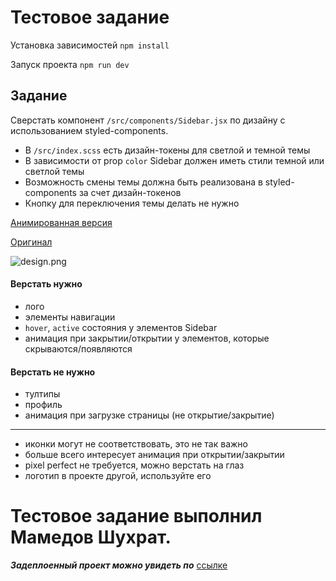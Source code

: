 # Тестовое задание

Установка зависимостей `npm install`

Запуск проекта `npm run dev`

## Задание

Сверстать компонент `/src/components/Sidebar.jsx` по дизайну c использованием styled-components.

- В `/src/index.scss` есть дизайн-токены для светлой и темной темы
- В зависимости от prop `color` Sidebar должен иметь стили темной или светлой темы
- Возможность смены темы должна быть реализована в styled-components за счет дизайн-токенов
- Кнопку для переключения темы делать не нужно

[Анимированная версия](src/assets/design.mp4)

[Оригинал](https://dribbble.com/shots/18111119-Collapsing-Sidebar-Navigation-Light-and-Dark-mode)

![design.png](src/assets/design.png)

#### Верстать нужно

- лого
- элементы навигации
- `hover`, `active` состояния у элементов Sidebar
- анимация при закрытии/открытии у элементов, которые скрываются/появляются

#### Верстать не нужно

- тултипы
- профиль
- анимация при загрузке страницы (не открытие/закрытие)

---

- иконки могут не соответствовать, это не так важно
- больше всего интересует анимация при открытии/закрытии
- pixel perfect не требуется, можно верстать на глаз
- логотип в проекте другой, используйте его


# Тестовое задание выполнил Мамедов Шухрат.
***Задеплоенный проект можно увидеть по*** [ссылке](https://makves.vercel.app/)

